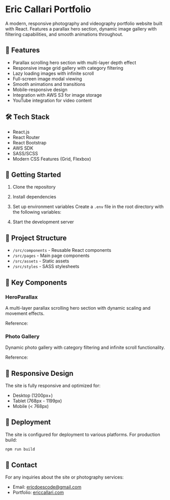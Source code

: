 # Eric Callari Portfolio

A modern, responsive photography and videography portfolio website built with React. Features a parallax hero section, dynamic image gallery with filtering capabilities, and smooth animations throughout.

## 🌟 Features

- Parallax scrolling hero section with multi-layer depth effect
- Responsive image grid gallery with category filtering
- Lazy loading images with infinite scroll
- Full-screen image modal viewing
- Smooth animations and transitions
- Mobile-responsive design
- Integration with AWS S3 for image storage
- YouTube integration for video content

## 🛠 Tech Stack

- React.js
- React Router
- React Bootstrap
- AWS SDK
- SASS/SCSS
- Modern CSS Features (Grid, Flexbox)

## 🚀 Getting Started

1. Clone the repository

2. Install dependencies

3. Set up environment variables
Create a `.env` file in the root directory with the following variables:

4. Start the development server

## 📁 Project Structure

- `/src/components` - Reusable React components
- `/src/pages` - Main page components
- `/src/assets` - Static assets
- `/src/styles` - SASS stylesheets

## 🎨 Key Components

### HeroParallax
A multi-layer parallax scrolling hero section with dynamic scaling and movement effects.

Reference:

### Photo Gallery
Dynamic photo gallery with category filtering and infinite scroll functionality.

Reference:

## 📱 Responsive Design

The site is fully responsive and optimized for:
- Desktop (1200px+)
- Tablet (768px - 1199px)
- Mobile (< 768px)

## 🚀 Deployment

The site is configured for deployment to various platforms. For production build:

```bash
npm run build
```

## 🤝 Contact

For any inquiries about the site or photography services:
- Email: ericdoescode@gmail.com
- Portfolio: [ericcallari.com](https://ericcallari.com)
